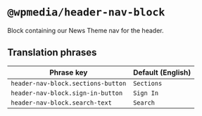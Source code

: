 # `@wpmedia/header-nav-block`

Block containing our News Theme nav for the header.

## Translation phrases

| Phrase key | Default (English) |
|---|---|
|`header-nav-block.sections-button`|`Sections`|
|`header-nav-block.sign-in-button`|`Sign In`|
|`header-nav-block.search-text`|`Search`|

